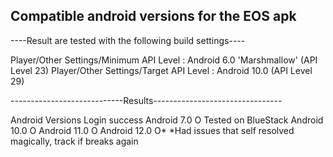 Compatible android versions for the EOS apk
-------------------------------------------------------------------

----Result are tested with the following build settings----

Player/Other Settings/Minimum API Level : Android 6.0 'Marshmallow' (API Level 23)
Player/Other Settings/Target API Level : Android 10.0 (API Level 29)


----------------------------Results--------------------------------

Android Versions               Login success
Android 7.0                       O                     Tested on BlueStack
Android 10.0                      O
Android 11.0                      O
Android 12.0                      O*                    *Had issues that self resolved magically, track if breaks again
